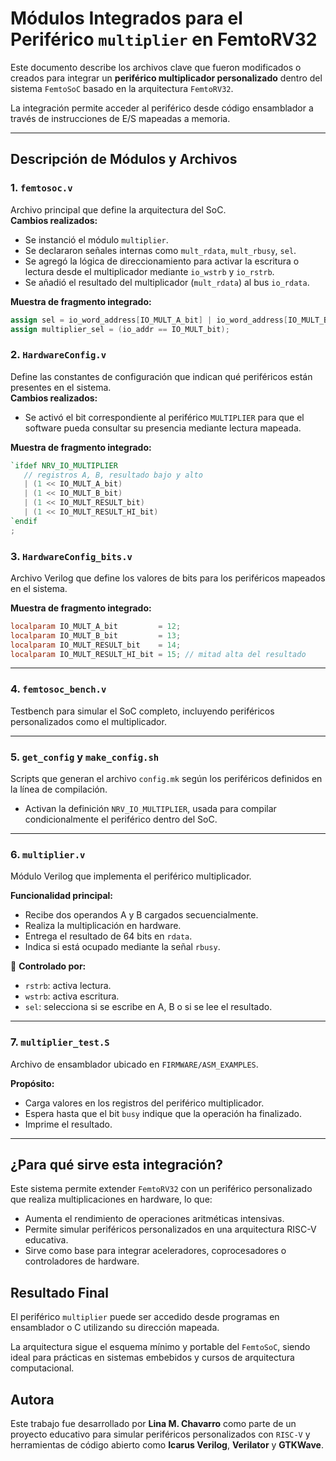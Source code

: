 # Módulos Integrados para el Periférico `multiplier` en FemtoRV32

Este documento describe los archivos clave que fueron modificados o creados para integrar un **periférico multiplicador personalizado** dentro del sistema `FemtoSoC` basado en la arquitectura `FemtoRV32`.

La integración permite acceder al periférico desde código ensamblador a través de instrucciones de E/S mapeadas a memoria.

---

##  Descripción de Módulos y Archivos

### 1. `femtosoc.v`

Archivo principal que define la arquitectura del SoC.  
**Cambios realizados:**

- Se instanció el módulo `multiplier`.
- Se declararon señales internas como `mult_rdata`, `mult_rbusy`, `sel`.
- Se agregó la lógica de direccionamiento para activar la escritura o lectura desde el multiplicador mediante `io_wstrb` y `io_rstrb`.
- Se añadió el resultado del multiplicador (`mult_rdata`) al bus `io_rdata`.

**Muestra de fragmento integrado:**
```verilog
assign sel = io_word_address[IO_MULT_A_bit] | io_word_address[IO_MULT_B_bit] | io_word_address[IO_MULT_RESULT_bit]; // Register selection
assign multiplier_sel = (io_addr == IO_MULT_bit);
```

### 2. `HardwareConfig.v`

Define las constantes de configuración que indican qué periféricos están presentes en el sistema.  
**Cambios realizados:**

- Se activó el bit correspondiente al periférico `MULTIPLIER` para que el software pueda consultar su presencia mediante lectura mapeada.

 **Muestra de fragmento integrado:**
```verilog
`ifdef NRV_IO_MULTIPLIER
   // registros A, B, resultado bajo y alto
   | (1 << IO_MULT_A_bit)
   | (1 << IO_MULT_B_bit)
   | (1 << IO_MULT_RESULT_bit)
   | (1 << IO_MULT_RESULT_HI_bit)
`endif
;
```

### 3. `HardwareConfig_bits.v`

Archivo Verilog que define los valores de bits para los periféricos mapeados en el sistema.

 **Muestra de fragmento integrado:**
```verilog
localparam IO_MULT_A_bit         = 12;
localparam IO_MULT_B_bit         = 13;
localparam IO_MULT_RESULT_bit    = 14;
localparam IO_MULT_RESULT_HI_bit = 15; // mitad alta del resultado
```

---

### 4. `femtosoc_bench.v`

Testbench para simular el SoC completo, incluyendo periféricos personalizados como el multiplicador.

---

### 5. `get_config` y `make_config.sh`

Scripts que generan el archivo `config.mk` según los periféricos definidos en la línea de compilación.

- Activan la definición `NRV_IO_MULTIPLIER`, usada para compilar condicionalmente el periférico dentro del SoC.

---

### 6. `multiplier.v`

Módulo Verilog que implementa el periférico multiplicador.

 **Funcionalidad principal:**

- Recibe dos operandos A y B cargados secuencialmente.
- Realiza la multiplicación en hardware.
- Entrega el resultado de 64 bits en `rdata`.
- Indica si está ocupado mediante la señal `rbusy`.

🔧 **Controlado por:**

- `rstrb`: activa lectura.
- `wstrb`: activa escritura.
- `sel`: selecciona si se escribe en A, B o si se lee el resultado.

---

### 7. `multiplier_test.S`

Archivo de ensamblador ubicado en `FIRMWARE/ASM_EXAMPLES`.

 **Propósito:**

- Carga valores en los registros del periférico multiplicador.
- Espera hasta que el bit `busy` indique que la operación ha finalizado.
- Imprime el resultado.

---

## ¿Para qué sirve esta integración?

Este sistema permite extender `FemtoRV32` con un periférico personalizado que realiza multiplicaciones en hardware, lo que:

-  Aumenta el rendimiento de operaciones aritméticas intensivas.
-  Permite simular periféricos personalizados en una arquitectura RISC-V educativa.
-  Sirve como base para integrar aceleradores, coprocesadores o controladores de hardware.



## Resultado Final

El periférico `multiplier` puede ser accedido desde programas en ensamblador o C utilizando su dirección mapeada.

La arquitectura sigue el esquema mínimo y portable del `FemtoSoC`, siendo ideal para prácticas en sistemas embebidos y cursos de arquitectura computacional.


##  Autora

Este trabajo fue desarrollado por **Lina M. Chavarro** como parte de un proyecto educativo para simular periféricos personalizados con `RISC-V` y herramientas de código abierto como **Icarus Verilog**, **Verilator** y **GTKWave**.
